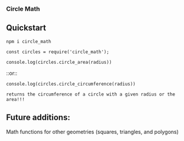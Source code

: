 ### Circle Math

## Quickstart
```
npm i circle_math

const circles = require('circle_math');

console.log(circles.circle_area(radius))
```
::or::

```
console.log(circles.circle_circumference(radius))

returns the circumference of a circle with a given radius or the area!!!
```

## Future additions:

Math functions for other geometries (squares, triangles, and polygons)
